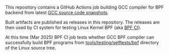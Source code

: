 This repository contains a GitHub Actions job building GCC compiler for BPF backend from latest [GCC source code snapshots](https://gcc.gnu.org/snapshots.html).

Built artifacts are published as releases in this repository. The releases are then used by CI system for testing Linux Kernel BPF (aka [BPF CI](https://github.com/kernel-patches/bpf/actions/workflows/test.yml)).

At this time (Mar 2025) BPF CI job tests whether GCC BPF compiler can successfully build BPF programs from [tools/testing/selftests/bpf](https://web.git.kernel.org/pub/scm/linux/kernel/git/bpf/bpf-next.git/tree/tools/testing/selftests/bpf) directory of the Linux source tree.
